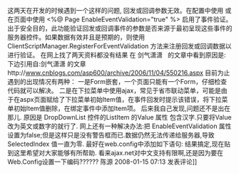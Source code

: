 这两天在开发的时候遇到一个这样的问题,
回发或回调参数无效。在配置中使用 <pages enableEventValidation="true"/> 或在页面中使用 <%@ Page EnableEventValidation="true" %> 启用了事件验证。出于安全目的，此功能验证回发或回调事件的参数是否来源于最初呈现这些事件的服务器控件。如果数据有效并且是预期的，则使用 ClientScriptManager.RegisterForEventValidation 方法来注册回发或回调数据以进行验证。
在网上找了两天资料都没有结果
在 剑气潇潇   的文章中看到原因是:
下边引用自:剑气潇潇 的文章http://www.cnblogs.com/asp600/archive/2006/11/04/550216.aspx
目前为止遇到的出现情况有两种：
一是Form嵌套，一个页面只能有一个Form，仔细检查代码就可以解决。
二是在下拉菜单中使用ajax，常见于省市联动菜单，可能是由于在aspx页面赋给了下拉菜单初始Item值，在事件回发时提示该错误，将下拉菜单初始Item值删除，在绑定事件中添加Item项。
后来我自己发现,问题还不是出在那儿.
原因是 DropDownList 控件的ListItem 的Value 属性 包含汉字.只要将Value 改为英文或数字的就行了.
网上还有一种解决办法:把 EnableEventValidation 属性设置为false;但是这样只是没有警告框而已.数据仍然无法传递给服务器,导致SelectedIndex 值一直为零.
最好在web.config中添加如下语句:
<globalization requestEncoding="utf-8" responseEncoding="utf-8" culture="zh-CN" uiCulture="zh-CN"/>
结果搞定,现在贴到这里希望对大家能够有所帮助.
看来ajax.net对中文支持有限啊,还是因为要在Web.Config设置一下编码??????
陈源 2008-01-15 07:13 发表评论]]